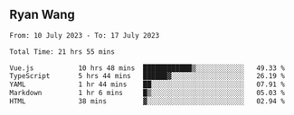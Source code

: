 ## Ryan Wang

<!--START_SECTION:waka-->

```txt
From: 10 July 2023 - To: 17 July 2023

Total Time: 21 hrs 55 mins

Vue.js           10 hrs 48 mins  ████████████▒░░░░░░░░░░░░   49.33 %
TypeScript       5 hrs 44 mins   ██████▓░░░░░░░░░░░░░░░░░░   26.19 %
YAML             1 hr 44 mins    ██░░░░░░░░░░░░░░░░░░░░░░░   07.91 %
Markdown         1 hr 6 mins     █▒░░░░░░░░░░░░░░░░░░░░░░░   05.03 %
HTML             38 mins         ▓░░░░░░░░░░░░░░░░░░░░░░░░   02.94 %
```

<!--END_SECTION:waka-->
